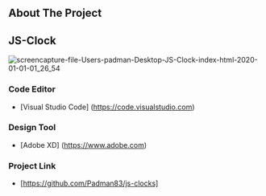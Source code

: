 ## About The Project 


## JS-Clock

![screencapture-file-Users-padman-Desktop-JS-Clock-index-html-2020-01-01-01_26_54](https://user-images.githubusercontent.com/45048950/71676579-8b742380-2dbb-11ea-958c-c6a400490478.png)



### Code Editor


* [Visual Studio Code] (https://code.visualstudio.com)


### Design Tool


* [Adobe XD] (https://www.adobe.com)


### Project Link


* [https://github.com/Padman83/js-clocks]
